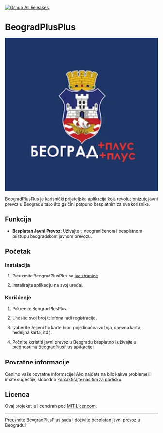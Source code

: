 [![Github All Releases](https://img.shields.io/github/downloads/stcksmsh/BeogradPlusPlus/total.svg)]()
# BeogradPlusPlus

![BeogradPlusPlus ikona](app/src/main/ic_launcher-playstore.png)

BeogradPlusPlus je korisnički prijateljska aplikacija koja revolucionizuje javni prevoz u Beogradu tako što ga čini potpuno besplatnim za sve korisnike.

## Funkcija

- **Besplatan Javni Prevoz**: Uživajte u neograničenom i besplatnom pristupu beogradskom javnom prevozu.

## Početak

### Instalacija

1. Preuzmite BeogradPlusPlus sa [ive stranice](github.com/stcksmsh/BeogradPlusPlus).

2. Instalirajte aplikaciju na svoj uređaj.

### Korišćenje

1. Pokrenite BeogradPlusPlus.

2. Unesite svoj broj telefona radi registracije.

3. Izaberite željeni tip karte (npr. pojedinačna vožnja, dnevna karta, nedeljna karta, itd.).

4. Počnite koristiti javni prevoz u Beogradu besplatno i uživajte u prednostima BeogradPlusPlus aplikacije!

## Povratne informacije

Cenimo vaše povratne informacije! Ako naiđete na bilo kakve probleme ili imate sugestije, slobodno [kontaktirajte naš tim za podršku](mailto:support@beogradplusplus.com).

## Licenca

Ovaj projekat je licenciran pod [MIT Licencom](LICENSE).

---

Preuzmite BeogradPlusPlus sada i doživite besplatan javni prevoz u Beogradu!